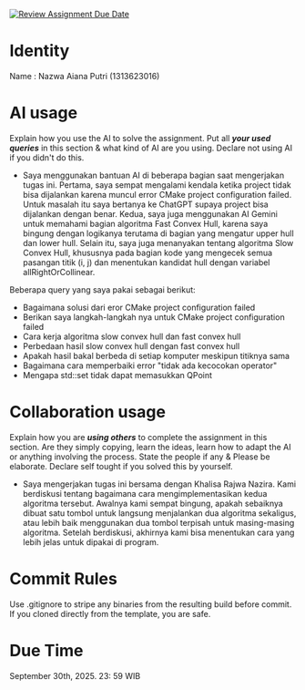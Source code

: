 [![Review Assignment Due Date](https://classroom.github.com/assets/deadline-readme-button-22041afd0340ce965d47ae6ef1cefeee28c7c493a6346c4f15d667ab976d596c.svg)](https://classroom.github.com/a/1PRAkQnI)
# Identity
Name : Nazwa Aiana Putri (1313623016)

# AI usage
Explain how you use the AI to solve the assignment. Put all ***your used queries*** in this section & what kind of AI are you using. Declare not using AI if you didn't do this.  
- Saya menggunakan bantuan AI di beberapa bagian saat mengerjakan tugas ini. Pertama, saya sempat mengalami kendala ketika project tidak bisa dijalankan karena muncul error CMake project configuration failed. Untuk masalah itu saya bertanya ke ChatGPT supaya project bisa dijalankan dengan benar. Kedua, saya juga menggunakan AI Gemini untuk memahami bagian algoritma Fast Convex Hull, karena saya bingung dengan logikanya terutama di bagian yang mengatur upper hull dan lower hull. Selain itu, saya juga menanyakan tentang algoritma Slow Convex Hull, khususnya pada bagian kode yang mengecek semua pasangan titik (i, j) dan menentukan kandidat hull dengan variabel allRightOrCollinear.

Beberapa query yang saya pakai sebagai berikut:
- Bagaimana solusi dari eror CMake project configuration failed
- Berikan saya langkah-langkah nya untuk CMake project configuration failed
- Cara kerja algoritma slow convex hull dan fast convex hull
- Perbedaan hasil slow convex hull dengan fast convex hull
- Apakah hasil bakal berbeda di setiap komputer meskipun titiknya sama
- Bagaimana cara memperbaiki error "tidak ada kecocokan operator"
- Mengapa std::set<QPoint> tidak dapat memasukkan QPoint

# Collaboration usage
Explain how you are ***using others*** to complete the assignment in this section. Are they simply copying, learn the ideas, learn how to adapt the AI or anything involving the process. State the people if any & Please be elaborate. Declare self tought if you solved this by yourself. 
- Saya mengerjakan tugas ini bersama dengan Khalisa Rajwa Nazira. Kami berdiskusi tentang bagaimana cara mengimplementasikan kedua algoritma tersebut. Awalnya kami sempat bingung, apakah sebaiknya dibuat satu tombol untuk langsung menjalankan dua algoritma sekaligus, atau lebih baik menggunakan dua tombol terpisah untuk masing-masing algoritma. Setelah berdiskusi, akhirnya kami bisa menentukan cara yang lebih jelas untuk dipakai di program.

# Commit Rules
Use .gitignore to stripe any binaries from the resulting build before commit.  If you cloned directly from the template, you are safe. 

# Due Time
September 30th, 2025. 23: 59 WIB
